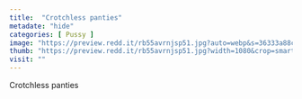 ```yaml
---
title:  "Crotchless panties"
metadate: "hide"
categories: [ Pussy ]
image: "https://preview.redd.it/rb55avrnjsp51.jpg?auto=webp&s=36333a88cbb2c6775e1b2504e037daa425a2a0f9"
thumb: "https://preview.redd.it/rb55avrnjsp51.jpg?width=1080&crop=smart&auto=webp&s=c73be61f1e52ba227e12cef517898a63c671bb38"
visit: ""
---
```

Crotchless panties
